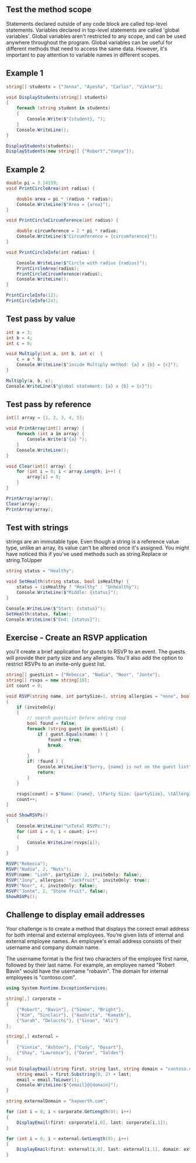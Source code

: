 ## Test the method scope
Statements declared outside of any code block are called top-level statements. Variables declared in top-level statements are called 'global variables'. Global variables aren't restricted to any scope, and can be used anywhere throughout the program. Global variables can be useful for different methods that need to access the same data. However, it's important to pay attention to variable names in different scopes.
## Example 1
```c#
string[] students = {"Jenna", "Ayesha", "Carlos", "Viktor"};

void DisplayStudents(string[] students) 
{
    foreach (string student in students) 
    {
        Console.Write($"{student}, ");
    }
    Console.WriteLine();
}

DisplayStudents(students);
DisplayStudents(new string[] {"Robert","Vanya"});
```
## Example 2
```c#
double pi = 3.14159;
void PrintCircleArea(int radius) {

    double area = pi * (radius * radius);
    Console.WriteLine($"Area = {area}");
}

void PrintCircleCircumference(int radius) {

    double circumference = 2 * pi * radius;
    Console.WriteLine($"Circumference = {circumference}");
}

void PrintCircleInfo(int radius) {

    Console.WriteLine($"Circle with radius {radius}");
    PrintCircleArea(radius);
    PrintCircleCircumference(radius);
    Console.WriteLine();
}

PrintCircleInfo(12);
PrintCircleInfo(24);
```
## Test pass by value
```c#
int a = 3;
int b = 4;
int c = 0;

void Multiply(int a, int b, int c)  {
    c = a * b;
    Console.WriteLine($"inside Multiply method: {a} x {b} = {c}");
}

Multiply(a, b, c);
Console.WriteLine($"global statement: {a} x {b} = {c}");
```
## Test pass by reference
```c#
int[] array = {1, 2, 3, 4, 5};

void PrintArray(int[] array) {
    foreach (int a in array) {
        Console.Write($"{a} ");
    }
    Console.WriteLine();
}

void Clear(int[] array) {
    for (int i = 0; i < array.Length; i++) {
        array[i] = 0;
    }
}

PrintArray(array);
Clear(array);
PrintArray(array);
```
## Test with strings
strings are an immutable type. Even though a string is a reference value type, unlike an array, its value can't be altered once it's assigned. You might have noticed this if you've used methods such as string.Replace or string.ToUpper
```c#
string status = "Healthy";

void SetHealth(string status, bool isHealthy) {
    status = (isHealthy ? "Healthy" : "Unhealthy");
    Console.WriteLine($"Middle: {status}");
}

Console.WriteLine($"Start: {status}");
SetHealth(status, false);
Console.WriteLine($"End: {status}");
```

## Exercise - Create an RSVP application
you'll create a brief application for guests to RSVP to an event. The guests will provide their party size and any allergies. You'll also add the option to restrict RSVPs to an invite-only guest list.
```c#
string[] guestList = {"Rebecca", "Nadia", "Noor", "Jonte"};
string[] rsvps = new string[10];
int count = 0;

void RSVP(string name, int partySize=1, string allergies = "none", bool inviteOnly = true) 
{
    if (inviteOnly)
    {
        // search guestList before adding rsvp
        bool found = false;
        foreach (string guest in guestList) {
            if ( guest.Equals(name) ) {
                found = true;
                break;
            }
        }
        if( !found ) {
            Console.WriteLine($"Sorry, {name} is not on the guest list");
            return;
        }
    }

    rsvps[count] = $"Name: {name}, \tParty Size: {partySize}, \tAllergies: {allergies}";
    count++;
}

void ShowRSVPs()
{
    Console.WriteLine("\nTotal RSVPs:");
    for (int i = 0; i < count; i++)
    {
        Console.WriteLine(rsvps[i]);
    }
}

RSVP("Rebecca");
RSVP("Nadia", 2, "Nuts");
RSVP(name: "Linh", partySize: 2, inviteOnly: false);
RSVP("Jony", allergies: "Jackfruit", inviteOnly: true);
RSVP("Noor", 4, inviteOnly: false);
RSVP("Jonte", 2, "Stone fruit", false);
ShowRSVPs();
```
## Challenge to display email addresses
Your challenge is to create a method that displays the correct email address for both internal and external employees. You're given lists of internal and external employee names. An employee's email address consists of their username and company domain name.

The username format is the first two characters of the employee first name, followed by their last name. For example, an employee named "Robert Bavin" would have the username "robavin". The domain for internal employees is "contoso.com".
```c#
using System.Runtime.ExceptionServices;

string[,] corporate = 
{
    {"Robert", "Bavin"}, {"Simon", "Bright"},
    {"Kim", "Sinclair"}, {"Aashrita", "Kamath"},
    {"Sarah", "Delucchi"}, {"Sinan", "Ali"}
};

string[,] external = 
{
    {"Vinnie", "Ashton"}, {"Cody", "Dysart"},
    {"Shay", "Lawrence"}, {"Daren", "Valdes"}
};

void DisplayEmail(string first, string last, string domain = "contoso.com") {
    string email = first.Substring(0, 2) + last;
    email = email.ToLower();
    Console.WriteLine($"{email}@{domain}");
}

string externalDomain = "hayworth.com";

for (int i = 0; i < corporate.GetLength(0); i++) 
{
    DisplayEmail(first: corporate[i,0], last: corporate[i,1]);
}

for (int i = 0; i < external.GetLength(0); i++) 
{
    DisplayEmail(first: external[i,0], last: external[i,1], domain: externalDomain);
}
```
